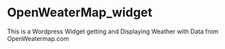 # OpenWeaterMap_widget
This is a Wordpress Widget getting and Displaying Weather with Data from OpenWeatermap.com
